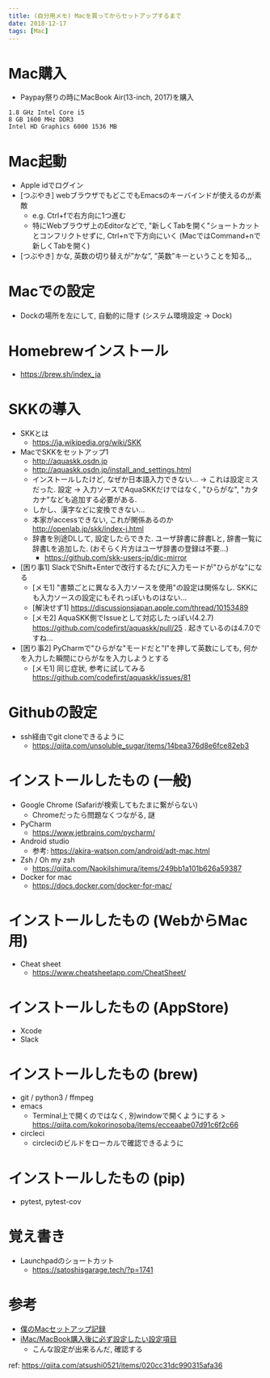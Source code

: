 ```yaml
---
title: (自分用メモ) Macを買ってからセットアップするまで
date: 2018-12-17 
tags: [Mac]
---
```


<!-- toc -->

# Mac購入
* Paypay祭りの時にMacBook Air(13-inch, 2017)を購入

```
1.8 GHz Intel Core i5
8 GB 1600 MHz DDR3
Intel HD Graphics 6000 1536 MB
```

# Mac起動
* Apple idでログイン
* [つぶやき] webブラウザでもどこでもEmacsのキーバインドが使えるのが素敵
    * e.g. Ctrl+fで右方向に1つ進む
    * 特にWebブラウザ上のEditorなどで, "新しくTabを開く"ショートカットとコンフリクトせずに, Ctrl+nで下方向にいく (MacではCommand+nで新しくTabを開く)
* [つぶやき] かな, 英数の切り替えが”かな”, ”英数”キーということを知る,,,

# Macでの設定
* Dockの場所を左にして, 自動的に隠す (システム環境設定 -> Dock)

# Homebrewインストール
* https://brew.sh/index_ja

# SKKの導入
* SKKとは
    * https://ja.wikipedia.org/wiki/SKK
* MacでSKKをセットアップ1
    * http://aquaskk.osdn.jp
    * http://aquaskk.osdn.jp/install_and_settings.html
    * インストールしたけど, なぜか日本語入力できない... -> これは設定ミスだった. 設定 -> 入力ソースでAquaSKKだけではなく, "ひらがな", "カタカナ"なども追加する必要がある.
    * しかし、漢字などに変換できない...
    * 本家がaccessできない, これが関係あるのか http://openlab.jp/skk/index-j.html
    * 辞書を別途DLして, 設定したらできた. ユーザ辞書に辞書Lと, 辞書一覧に辞書Lを追加した. (おそらく片方はユーザ辞書の登録は不要...)
        * https://github.com/skk-users-jp/dic-mirror
* [困り事1] SlackでShift+Enterで改行するたびに入力モードが"ひらがな"になる
    * [メモ1] "書類ごとに異なる入力ソースを使用"の設定は関係なし. SKKにも入力ソースの設定にもそれっぽいものはない...
    * [解決せず1] https://discussionsjapan.apple.com/thread/10153489
    * [メモ2] AquaSKK側でIssueとして対応したっぽい(4.2.7) https://github.com/codefirst/aquaskk/pull/25 . 起きているのは4.7.0ですね...
* [困り事2] PyCharmで"ひらがな"モードだと"l"を押して英数にしても, 何かを入力した瞬間にひらがなを入力しようとする
    * [メモ1] 同じ症状, 参考に試してみる https://github.com/codefirst/aquaskk/issues/81

# Githubの設定
* ssh経由でgit cloneできるように
    * https://qiita.com/unsoluble_sugar/items/14bea376d8e6fce82eb3

# インストールしたもの (一般)
* Google Chrome (Safariが検索してもたまに繋がらない)
    * Chromeだったら問題なくつながる, 謎
* PyCharm
    * https://www.jetbrains.com/pycharm/
* Android studio
    * 参考: https://akira-watson.com/android/adt-mac.html
* Zsh / Oh my zsh
    * https://qiita.com/NaokiIshimura/items/249bb1a101b626a59387
* Docker for mac
    * https://docs.docker.com/docker-for-mac/

# インストールしたもの (WebからMac用)
* Cheat sheet
    * https://www.cheatsheetapp.com/CheatSheet/

# インストールしたもの (AppStore)
* Xcode
* Slack

# インストールしたもの (brew)
* git / python3 / ffmpeg
* emacs
    * Terminal上で開くのではなく, 別windowで開くようにする > https://qiita.com/kokorinosoba/items/ecceaabe07d91c6f2c66
* circleci
    * circleciのビルドをローカルで確認できるように

# インストールしたもの (pip)
* pytest, pytest-cov

# 覚え書き
* Launchpadのショートカット
    * https://satoshisgarage.tech/?p=1741

# 参考
* [僕のMacセットアップ記録](https://qiita.com/taktod/items/308352c35e52fd015d35)
* [iMac/MacBook購入後に必ず設定したい設定項目](https://qiita.com/ryuichi1208/items/5905240f3bfce793b33d)
    * こんな設定が出来るんだ, 確認する

ref: https://qiita.com/atsushi0521/items/020cc31dc990315afa36